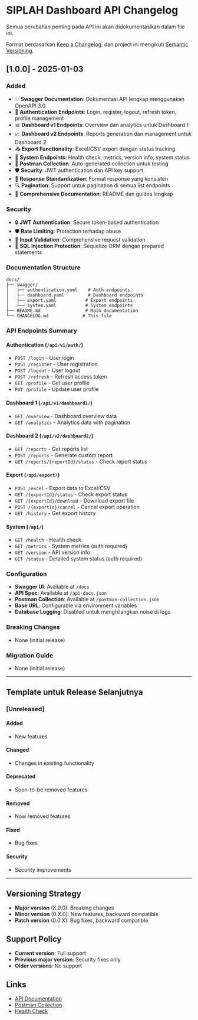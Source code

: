 # SIPLAH Dashboard API Changelog

Semua perubahan penting pada API ini akan didokumentasikan dalam file ini.

Format berdasarkan [Keep a Changelog](https://keepachangelog.com/en/1.0.0/),
dan project ini mengikuti [Semantic Versioning](https://semver.org/spec/v2.0.0.html).

## [1.0.0] - 2025-01-03

### Added

-   ✨ **Swagger Documentation**: Dokumentasi API lengkap menggunakan OpenAPI 3.0
-   🔐 **Authentication Endpoints**: Login, register, logout, refresh token, profile management
-   📊 **Dashboard v1 Endpoints**: Overview dan analytics untuk Dashboard 1
-   📈 **Dashboard v2 Endpoints**: Reports generation dan management untuk Dashboard 2
-   📤 **Export Functionality**: Excel/CSV export dengan status tracking
-   🔧 **System Endpoints**: Health check, metrics, version info, system status
-   📮 **Postman Collection**: Auto-generated collection untuk testing
-   🛡️ **Security**: JWT authentication dan API key support
-   📄 **Response Standardization**: Format response yang konsisten
-   🔍 **Pagination**: Support untuk pagination di semua list endpoints
-   📝 **Comprehensive Documentation**: README dan guides lengkap

### Security

-   🔒 **JWT Authentication**: Secure token-based authentication
-   🛡️ **Rate Limiting**: Protection terhadap abuse
-   🔐 **Input Validation**: Comprehensive request validation
-   🚫 **SQL Injection Protection**: Sequelize ORM dengan prepared statements

### Documentation Structure

```
docs/
├── swagger/
│   ├── authentication.yaml    # Auth endpoints
│   ├── dashboard.yaml         # Dashboard endpoints
│   ├── export.yaml           # Export endpoints
│   └── system.yaml           # System endpoints
├── README.md                 # Main documentation
└── CHANGELOG.md             # This file
```

### API Endpoints Summary

#### Authentication (`/api/v1/auth/`)

-   `POST /login` - User login
-   `POST /register` - User registration
-   `POST /logout` - User logout
-   `POST /refresh` - Refresh access token
-   `GET /profile` - Get user profile
-   `PUT /profile` - Update user profile

#### Dashboard 1 (`/api/v1/dashboard1/`)

-   `GET /overview` - Dashboard overview data
-   `GET /analytics` - Analytics data with pagination

#### Dashboard 2 (`/api/v2/dashboard2/`)

-   `GET /reports` - Get reports list
-   `POST /reports` - Generate custom report
-   `GET /reports/{reportId}/status` - Check report status

#### Export (`/api/export/`)

-   `POST /excel` - Export data to Excel/CSV
-   `GET /{exportId}/status` - Check export status
-   `GET /{exportId}/download` - Download export file
-   `POST /{exportId}/cancel` - Cancel export operation
-   `GET /history` - Get export history

#### System (`/api/`)

-   `GET /health` - Health check
-   `GET /metrics` - System metrics (auth required)
-   `GET /version` - API version info
-   `GET /status` - Detailed system status (auth required)

### Configuration

-   **Swagger UI**: Available at `/docs`
-   **API Spec**: Available at `/api-docs.json`
-   **Postman Collection**: Available at `/postman-collection.json`
-   **Base URL**: Configurable via environment variables
-   **Database Logging**: Disabled untuk menghilangkan noise di logs

### Breaking Changes

-   None (initial release)

### Migration Guide

-   None (initial release)

---

## Template untuk Release Selanjutnya

### [Unreleased]

#### Added

-   New features

#### Changed

-   Changes in existing functionality

#### Deprecated

-   Soon-to-be removed features

#### Removed

-   Now removed features

#### Fixed

-   Bug fixes

#### Security

-   Security improvements

---

## Versioning Strategy

-   **Major version** (X.0.0): Breaking changes
-   **Minor version** (0.X.0): New features, backward compatible
-   **Patch version** (0.0.X): Bug fixes, backward compatible

## Support Policy

-   **Current version**: Full support
-   **Previous major version**: Security fixes only
-   **Older versions**: No support

## Links

-   [API Documentation](http://localhost:3000/docs)
-   [Postman Collection](http://localhost:3000/postman-collection.json)
-   [Health Check](http://localhost:3000/api/health)
